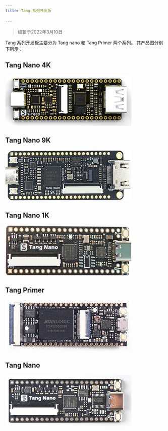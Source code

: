 ```yaml
---
title: Tang 系列开发板

---
```


> 编辑于2022年3月10日

Tang 系列开发板主要分为 Tang nano 和 Tang Primer 两个系列。
其产品图分别下所示：

## Tang Nano 4K

[![Tang Nano 4K](./../../assets/Tang/Nano_4K/Nano_4K.png)](./Tang-Nano/Nano-4K.md)

## Tang Nano 9K

[![Tang Nano 9K](./../../assets/Tang/Nano-9K/9K.png)](./Tang-Nano/Nano-9K.md)
## Tang Nano 1K

[![Tang Nano 1K](./../../assets/Tang/Nano-1K/1K.png)](./Tang-Nano/Tang-Nano-1k.md)


## Tang Primer 
[![Tang Primer](./../../assets/Tang/permier/Tang_permier.jpg)](./Tang-primer/Tang-primer.md)

## Tang Nano

[![Tang Nano](./../../assets/Tang/Nano/Tang_Nano.jpg)](./Tang-Nano/Tang-Nano.md)

